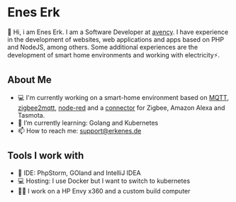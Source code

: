 # Enes Erk

👋 Hi, i am Enes Erk. I am a Software Developer at [avency](https://www.avency.de).
I have experience in the development of websites, web applications and apps based on PHP and NodeJS, among others. Some additional experiences are the development of smart home environments and working with electricity⚡.

## About Me

* 💻 I'm currently working on a smart-home environment based on [MQTT](https://github.com/erkenes/smarthome-control-mqtt), [zigbee2mqtt](https://github.com/erkenes/smarthome-control-zigbee2mqtt), [node-red](https://github.com/erkenes/smarthome-control-zigbee2mqtt) and a [connector](https://github.com/erkenes/node-red-contrib-efquery-utilities) for Zigbee, Amazon Alexa and Tasmota.
* 🔭 I’m currently learning: Golang and Kubernetes
* 📫 How to reach me: support@erkenes.de

## Tools I work with

* 🤖 IDE: PhpStorm, GOland and IntelliJ IDEA
* 💻 Hosting: I use Docker but I want to switch to kubernetes
* 👨‍💻 I work on a HP Envy x360 and a custom build computer